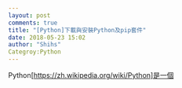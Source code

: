 ```yaml
---
layout: post
comments: true
title: "[Python]下載與安裝Python及pip套件"
date: 2018-05-23 15:02
author: "Shihs"
Categroy:Python
---
```



Python[https://zh.wikipedia.org/wiki/Python]是一個



